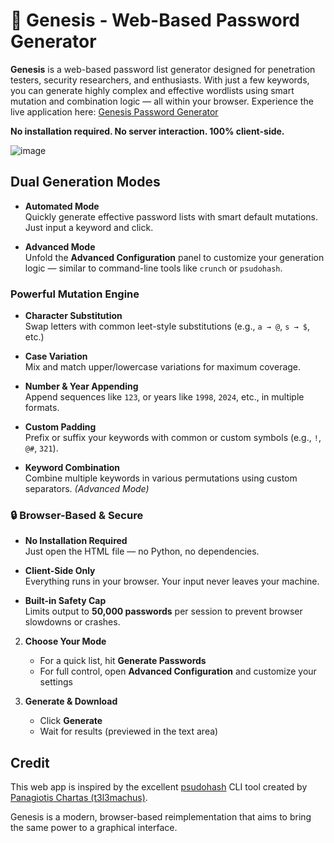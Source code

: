 # 🧬 Genesis - Web-Based Password Generator

**Genesis** is a web-based password list generator designed for penetration testers, security researchers, and enthusiasts. With just a few keywords, you can generate highly complex and effective wordlists using smart mutation and combination logic — all within your browser.
Experience the live application here: [Genesis Password Generator](https://str1k3r0p.github.io/Genesis/)

**No installation required. No server interaction. 100% client-side.**

![image](https://github.com/user-attachments/assets/673c208e-1383-4752-9bdd-1737b9f7ddd9)


## Dual Generation Modes

- **Automated Mode**  
  Quickly generate effective password lists with smart default mutations. Just input a keyword and click.

- **Advanced Mode**  
  Unfold the **Advanced Configuration** panel to customize your generation logic — similar to command-line tools like `crunch` or `psudohash`.


### Powerful Mutation Engine

- **Character Substitution**  
  Swap letters with common leet-style substitutions (e.g., `a → @`, `s → $`, etc.)

- **Case Variation**  
  Mix and match upper/lowercase variations for maximum coverage.

- **Number & Year Appending**  
  Append sequences like `123`, or years like `1998`, `2024`, etc., in multiple formats.

- **Custom Padding**  
  Prefix or suffix your keywords with common or custom symbols (e.g., `!`, `@#`, `321`).

- **Keyword Combination**  
  Combine multiple keywords in various permutations using custom separators. *(Advanced Mode)*


### 🔒 Browser-Based & Secure

- **No Installation Required**  
  Just open the HTML file — no Python, no dependencies.

- **Client-Side Only**  
  Everything runs in your browser. Your input never leaves your machine.

- **Built-in Safety Cap**  
  Limits output to **50,000 passwords** per session to prevent browser slowdowns or crashes.


2. **Choose Your Mode**  
   - For a quick list, hit **Generate Passwords**
   - For full control, open **Advanced Configuration** and customize your settings

3. **Generate & Download**  
   - Click **Generate**
   - Wait for results (previewed in the text area)


## Credit

This web app is inspired by the excellent [psudohash](https://github.com/t3l3machus/psudohash) CLI tool created by [Panagiotis Chartas (t3l3machus)](https://github.com/t3l3machus).

Genesis is a modern, browser-based reimplementation that aims to bring the same power to a graphical interface.


